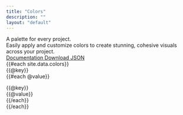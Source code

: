 ```yaml
---
title: "Colors"
description: ""
layout: "default"
---
```


<div class="flex justify-between pt-16 pb-12 md:pt-20 md:pb-16">
    <div class="w-full">
        <div class="max-w-3xl font-crimson text-6xl md:text-7xl leading-none mb-4">
            <span class="font-medium tracking-tight text-gray-950">A palette for every project.</span>
        </div>
        <div class="max-w-lg mt-0 mb-8 text-xl leading-relaxed">
            <span class="text-gray-700">Easily apply and customize colors to create stunning, cohesive visuals across your project.</span>
        </div>
        <div class="flex items-center gap-2">
            <a href="/docs/root" class="flex items-center px-4 py-3 rounded-lg bg-gray-900 hover:bg-gray-950 text-white no-underline cursor-pointer">
                <span class="font-medium text-sm">Documentation</span>
            </a>
            <a href="/colors.json" target="_blank" class="flex items-center px-4 py-3 rounded-lg bg-white hover:bg-gray-100 text-gray-950 border-1 border-gray-200 no-underline cursor-pointer">
                <span class="font-medium text-sm">Download JSON</span>
            </a>
        </div>
    </div>
</div>
<div class="mb-16">
    {{#each site.data.colors}}
    <div class="mb-6 md:mb-8">
        <div class="text-xl font-medium mb-4 capitalize">
            <div class="mb-1">{{@key}}</div>
            <div class="h-px w-full max-w-40 bg-gray-200"></div>
        </div>
        <div class="w-full grid grid-cols-3 md:grid-cols-11 gap-2">
            {{#each @value}}
            <div class="w-full">
                <div data-color="{{@value}}" class="relative rounded w-full h-20 mb-2 cursor-pointer group" style="background-color:{{@value}};color:{{=contrastColor @value}}">
                    <div class="absolute hidden group-hover:flex pointer-events-none top-0 right-0 mt-2 mr-2 text-lg">
                        <svg width="1em" height="1em"><use xlink:href="sprite.svg#clipboard"></use></svg>
                    </div>
                </div>
                <div class="text-xs text-gray-700 font-bold">{{@key}}</div>
                <div class="text-3xs text-gray-600 font-medium">{{@value}}</div>
            </div>
            {{/each}}
        </div>
    </div>
    {{/each}}
</div>
<script type="text/javascript">
    Array.from(document.querySelectorAll(`div[data-color]`)).forEach(element => {
        element.addEventListener("click", event => {
            utils.copyTextToClipboard(element.dataset.color).then(() => {
                utils.showToast(`Color ${element.dataset.color} copied to clipboard!`);
            });
        });
    });
</script>
